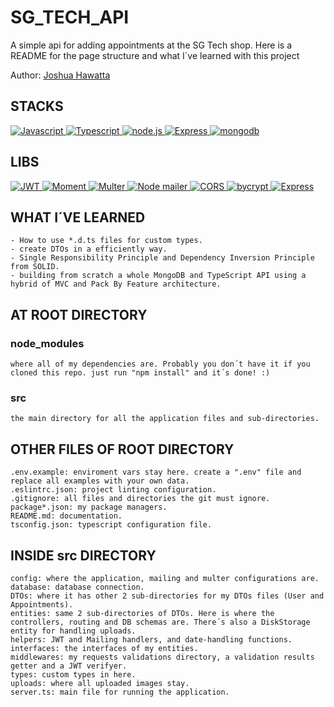 # SG_TECH_API

A simple api for adding appointments at the SG Tech shop.
Here is a README for the page structure and what I´ve learned with this project

Author: [Joshua Hawatta](http://joshuahawatta.com)

## STACKS

<a href="https://developer.mozilla.org/en-US/docs/Web/JavaScript" target="_blank" rel="noreferrer">
  <img src="https://img.shields.io/badge/JavaScript-323330?style=for-the-badge&logo=javascript&logoColor=F7DF1E" alt="Javascript" />
</a>

<a href='https://github.com/shivamkapasia0' target="_blank">
  <img alt='Typescript' src='https://img.shields.io/badge/Typescript-100000?style=for-the-badge&logo=Typescript&logoColor=white&labelColor=3178c6&color=3178c6'/>
</a>

<a href='https://github.com/shivamkapasia0' target="_blank">
  <img alt='node.js' src='https://img.shields.io/badge/Node.js-100000?style=for-the-badge&logo=node.js&logoColor=FFFFFF&labelColor=3c873a&color=3c873a'/>
</a>

<a href='https://github.com/shivamkapasia0' target="_blank">
  <img alt='Express' src='https://img.shields.io/badge/Express-100000?style=for-the-badge&logo=Express&logoColor=white&labelColor=282424&color=282424'/>
</a>

<a href='https://github.com/shivamkapasia0' target="_blank">
  <img alt='mongodb' src='https://img.shields.io/badge/MongoDB/Mongoose-100000?style=for-the-badge&logo=mongodb&logoColor=white&labelColor=4DB33D&color=4DB33D'/>
</a>

## LIBS

<a href='https://github.com/shivamkapasia0' target="_blank">
	<img alt='JWT' src='https://img.shields.io/badge/JWT-100000?style=for-the-badge&logo=JWT&logoColor=white&labelColor=374350&color=374350'/>
</a>

<a href='https://github.com/shivamkapasia0' target="_blank">
	<img alt='Moment' src='https://img.shields.io/badge/Moment-100000?style=for-the-badge&logo=Moment&logoColor=white&labelColor=374350&color=BDA826'/>
</a>

<a href='https://github.com/shivamkapasia0' target="_blank">
	<img alt='Multer' src='https://img.shields.io/badge/Multer-100000?style=for-the-badge&logo=Multer&logoColor=white&labelColor=374350&color=6028CB'/>
</a>

<a href='https://github.com/shivamkapasia0' target="_blank">
	<img alt='Node mailer' src='https://img.shields.io/badge/Node_mailer-100000?style=for-the-badge&logo=Node mailer&logoColor=white&labelColor=374350&color=E0103B'/>
</a>

<a href='https://github.com/shivamkapasia0' target="_blank">
	<img alt='CORS' src='https://img.shields.io/badge/CORS-100000?style=for-the-badge&logo=CORS&logoColor=white&labelColor=374350&color=49C037'/>
</a>

<a href='https://github.com/shivamkapasia0' target="_blank">
	<img alt='bycrypt' src='https://img.shields.io/badge/BYCRIPT-100000?style=for-the-badge&logo=bycrypt&logoColor=white&labelColor=374350&color=679BE5'/>
</a>

<a href='https://github.com/shivamkapasia0' target="_blank">
  <img alt='Express' src='https://img.shields.io/badge/Express_validator-100000?style=for-the-badge&logo=Express&logoColor=white&labelColor=282424&color=282424'/>
</a>

## WHAT I´VE LEARNED

```
- How to use *.d.ts files for custom types.
- create DTOs in a efficiently way.
- Single Responsibility Principle and Dependency Inversion Principle from SOLID.
- building from scratch a whole MongoDB and TypeScript API using a hybrid of MVC and Pack By Feature architecture.
```

## AT ROOT DIRECTORY

### node_modules

```
where all of my dependencies are. Probably you don´t have it if you cloned this repo. just run "npm install" and it´s done! :)
```

### src

```
the main directory for all the application files and sub-directories.
```

## OTHER FILES OF ROOT DIRECTORY

```
.env.example: enviroment vars stay here. create a ".env" file and replace all examples with your own data.
.eslintrc.json: project linting configuration.
.gitignore: all files and directories the git must ignore.
package*.json: my package managers.
README.md: documentation.
tsconfig.json: typescript configuration file.
```

## INSIDE src DIRECTORY

```
config: where the application, mailing and multer configurations are.
database: database connection.
DTOs: where it has other 2 sub-directories for my DTOs files (User and Appointments).
entities: same 2 sub-directories of DTOs. Here is where the controllers, routing and DB schemas are. There´s also a DiskStorage entity for handling uploads.
helpers: JWT and Mailing handlers, and date-handling functions.
interfaces: the interfaces of my entities.
middlewares: my requests validations directory, a validation results getter and a JWT verifyer.
types: custom types in here.
uploads: where all uploaded images stay.
server.ts: main file for running the application.
```
